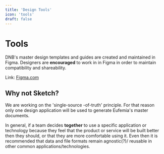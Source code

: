 ```yaml
---
title: 'Design Tools'
icon: 'tools'
draft: false
---
```


# Tools

DNB's master design templates and guides are created and maintained in Figma.
Designers are **encouraged** to work in in Figma in order to maintain compatibility and shareability.

Link: [Figma.com](https://www.figma.com)

## Why not Sketch?

We are working on the 'single-source -of-truth' principle. For that reason only one design application will be used to generate Eufemia's master documents.

In general, if a team decides **together** to use a specific application or technology because they feel that the product or service will be built better then they should, or that they are more comfortable using it. Even then it is recommended that data and file formats remain agnostic(?)/ reusable in other common applications/technologies.
